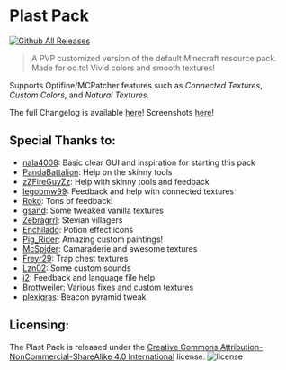 Plast Pack
==========

[![Github All Releases](https://img.shields.io/github/downloads/Plastix/Plast-Pack/total.svg)](https://github.com/Plastix/Plast-Pack/releases)

>A PVP customized version of the default Minecraft resource pack. Made for oc.tc! Vivid colors and smooth textures!

Supports Optifine/MCPatcher features such as *Connected Textures*, *Custom Colors*, and *Natural Textures*.

The full Changelog is available [here](https://github.com/Plastix/Plast-Pack/blob/master/CHANGELOG.md)! Screenshots [here](https://imgur.com/a/EUHFX)!

Special Thanks to:
------
* [nala4008](https://web.archive.org/web/20161008194350/https://oc.tc/notnalA): Basic clear GUI and inspiration for starting this pack
* [PandaBattalion](https://web.archive.org/web/20160912065532/https://oc.tc/PandaBattalion): Help on the skinny tools
* [zZFireGuyZz](https://web.archive.org/web/20160923083046/https://oc.tc/TheRisingTiger): Help with skinny tools and feedback
* [legobmw99](https://github.com/legobmw99): Feedback and help with connected textures
* [Roko](https://web.archive.org/web/20160913032240/https://oc.tc/Roko): Tons of feedback!
* [gsand](https://github.com/gsand): Some tweaked vanilla textures
* [Zebragrrl](http://www.minecraftforum.net/topic/1016007-): Stevian villagers
* [Enchilado](http://www.minecraftforum.net/topic/1547673-): Potion effect icons
* [Pig_Rider](http://www.reddit.com/user/Pig_Rider): Amazing custom paintings!
* [McSpider](https://github.com/McSpider): Camaraderie and awesome textures
* [Freyr29](https://github.com/Freyrrr): Trap chest textures
* [Lzn02](http://www.minecraftforum.net/topic/1436016-): Some custom sounds
* [i2](https://web.archive.org/web/20160925023144/https://oc.tc/i2): Feedback and language file help
* [Brottweiler](https://github.com/Brottweiler): Various fixes and custom textures
* [plexigras](https://github.com/plexigras): Beacon pyramid tweak

Licensing:
------
The Plast Pack is released under the [Creative Commons Attribution-NonCommercial-ShareAlike 4.0 International](http://creativecommons.org/licenses/by-nc-sa/4.0/) license.
![license](http://i.creativecommons.org/l/by-nc-sa/4.0/88x31.png)
